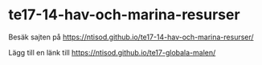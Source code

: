 # te17-14-hav-och-marina-resurser

Besäk sajten på https://ntisod.github.io/te17-14-hav-och-marina-resurser/

Lägg till en länk till https://ntisod.github.io/te17-globala-malen/
